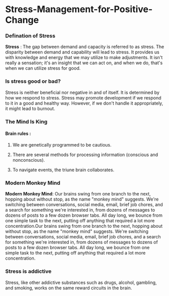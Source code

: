 # Stress-Management-for-Positive-Change

### Defination of Stress 

**Stress** : The gap between demand and capacity is referred to as stress. The disparity between demand and capability will lead to stress. It provides us with knowledge and energy that we may utilize to make adjustments. It isn't really a sensation; it's an insight that we can act on, and when we do, that's when we can utilize stress for good.

### Is stress good or bad?

Stress is neither beneficial nor negative in and of itself. It is determined by how we respond to stress. Stress may promote development if we respond to it in a good and healthy way. However, if we don't handle it appropriately, it might lead to burnout.

### The Mind Is King

#### Brain rules : 

1. We are genetically programmed to be cautious.

2. There are several methods for processing information (conscious and nonconscious).

3. To navigate events, the triune brain collaborates.


### Modern Monkey Mind

**Modern Monkey Mind**: Our brains swing from one branch to the next, hopping about without stop, as the name "monkey mind" suggests. We're switching between conversations, social media, email, brief job chores, and a search for something we're interested in, from dozens of messages to dozens of posts to a few dozen browser tabs. All day long, we bounce from one simple task to the next, putting off anything that required a lot more concentration.Our brains swing from one branch to the next, hopping about without stop, as the name "monkey mind" suggests. We're switching between conversations, social media, email, brief job chores, and a search for something we're interested in, from dozens of messages to dozens of posts to a few dozen browser tabs. All day long, we bounce from one simple task to the next, putting off anything that required a lot more concentration.


### Stress is addictive 

Stress, like other addictive substances such as drugs, alcohol, gambling, and smoking, works on the same reward circuits in the brain.
